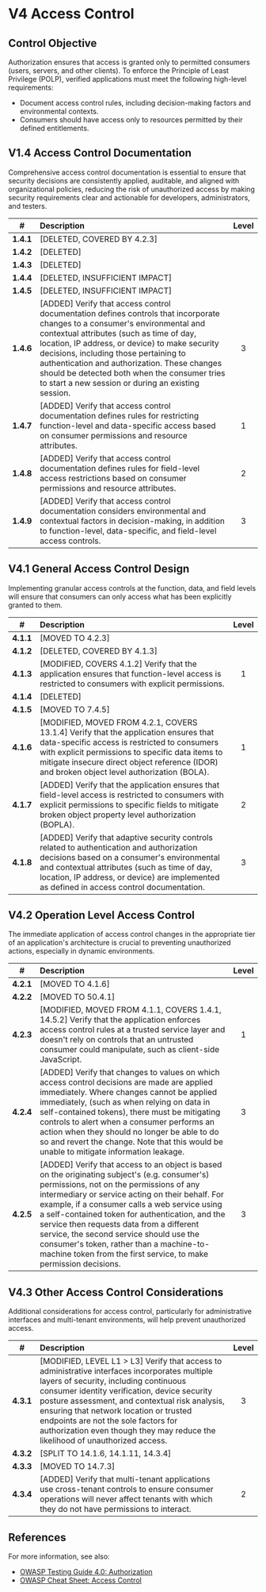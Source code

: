 # V4 Access Control

## Control Objective

Authorization ensures that access is granted only to permitted consumers (users, servers, and other clients). To enforce the Principle of Least Privilege (POLP), verified applications must meet the following high-level requirements:

* Document access control rules, including decision-making factors and environmental contexts.
* Consumers should have access only to resources permitted by their defined entitlements.

## V1.4 Access Control Documentation

Comprehensive access control documentation is essential to ensure that security decisions are consistently applied, auditable, and aligned with organizational policies, reducing the risk of unauthorized access by making security requirements clear and actionable for developers, administrators, and testers.

| # | Description | Level |
| :---: | :--- | :---: |
| **1.4.1** | [DELETED, COVERED BY 4.2.3] | |
| **1.4.2** | [DELETED] | |
| **1.4.3** | [DELETED] | |
| **1.4.4** | [DELETED, INSUFFICIENT IMPACT] | |
| **1.4.5** | [DELETED, INSUFFICIENT IMPACT] | |
| **1.4.6** | [ADDED] Verify that access control documentation defines controls that incorporate changes to a consumer's environmental and contextual attributes (such as time of day, location, IP address, or device) to make security decisions, including those pertaining to authentication and authorization. These changes should be detected both when the consumer tries to start a new session or during an existing session. | 3 |
| **1.4.7** | [ADDED] Verify that access control documentation defines rules for restricting function-level and data-specific access based on consumer permissions and resource attributes. | 1 |
| **1.4.8** | [ADDED] Verify that access control documentation defines rules for field-level access restrictions based on consumer permissions and resource attributes. | 2 |
| **1.4.9** | [ADDED] Verify that access control documentation considers environmental and contextual factors in decision-making, in addition to function-level, data-specific, and field-level access controls. | 3 |

## V4.1 General Access Control Design

Implementing granular access controls at the function, data, and field levels will ensure that consumers can only access what has been explicitly granted to them.

| # | Description | Level |
| :---: | :--- | :---: |
| **4.1.1** | [MOVED TO 4.2.3] | |
| **4.1.2** | [DELETED, COVERED BY 4.1.3] | |
| **4.1.3** | [MODIFIED, COVERS 4.1.2] Verify that the application ensures that function-level access is restricted to consumers with explicit permissions. | 1 |
| **4.1.4** | [DELETED] | |
| **4.1.5** | [MOVED TO 7.4.5] | |
| **4.1.6** | [MODIFIED, MOVED FROM 4.2.1, COVERS 13.1.4] Verify that the application ensures that data-specific access is restricted to consumers with explicit permissions to specific data items to mitigate insecure direct object reference (IDOR) and broken object level authorization (BOLA). | 1 |
| **4.1.7** | [ADDED] Verify that the application ensures that field-level access is restricted to consumers with explicit permissions to specific fields to mitigate broken object property level authorization (BOPLA). | 2 |
| **4.1.8** | [ADDED] Verify that adaptive security controls related to authentication and authorization decisions based on a consumer's environmental and contextual attributes (such as time of day, location, IP address, or device) are implemented as defined in access control documentation. | 3 |

## V4.2 Operation Level Access Control

The immediate application of access control changes in the appropriate tier of an application's architecture is crucial to preventing unauthorized actions, especially in dynamic environments.

| # | Description | Level |
| :---: | :--- | :---: |
| **4.2.1** | [MOVED TO 4.1.6] | |
| **4.2.2** | [MOVED TO 50.4.1] | |
| **4.2.3** | [MODIFIED, MOVED FROM 4.1.1, COVERS 1.4.1, 14.5.2] Verify that the application enforces access control rules at a trusted service layer and doesn't rely on controls that an untrusted consumer could manipulate, such as client-side JavaScript. | 1 |
| **4.2.4** | [ADDED] Verify that changes to values on which access control decisions are made are applied immediately. Where changes cannot be applied immediately, (such as when relying on data in self-contained tokens), there must be mitigating controls to alert when a consumer performs an action when they should no longer be able to do so and revert the change. Note that this would be unable to mitigate information leakage. | 3 |
| **4.2.5** | [ADDED] Verify that access to an object is based on the originating subject's (e.g. consumer's) permissions, not on the permissions of any intermediary or service acting on their behalf. For example, if a consumer calls a web service using a self-contained token for authentication, and the service then requests data from a different service, the second service should use the consumer's token, rather than a machine-to-machine token from the first service, to make permission decisions. | 3 |

## V4.3 Other Access Control Considerations

Additional considerations for access control, particularly for administrative interfaces and multi-tenant environments, will help prevent unauthorized access.

| # | Description | Level |
| :---: | :--- | :---: |
| **4.3.1** | [MODIFIED, LEVEL L1 > L3] Verify that access to administrative interfaces incorporates multiple layers of security, including continuous consumer identity verification, device security posture assessment, and contextual risk analysis, ensuring that network location or trusted endpoints are not the sole factors for authorization even though they may reduce the likelihood of unauthorized access. | 3 |
| **4.3.2** | [SPLIT TO 14.1.6, 14.1.11, 14.3.4] | |
| **4.3.3** | [MOVED TO 14.7.3] | |
| **4.3.4** | [ADDED] Verify that multi-tenant applications use cross-tenant controls to ensure consumer operations will never affect tenants with which they do not have permissions to interact. | 2 |

## References

For more information, see also:

* [OWASP Testing Guide 4.0: Authorization](https://owasp.org/www-project-web-security-testing-guide/v41/4-Web_Application_Security_Testing/05-Authorization_Testing/README.html)
* [OWASP Cheat Sheet: Access Control](https://cheatsheetseries.owasp.org/cheatsheets/Access_Control_Cheat_Sheet.html)
